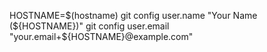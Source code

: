 HOSTNAME=$(hostname)
git config user.name "Your Name (${HOSTNAME})"
git config user.email "your.email+${HOSTNAME}@example.com"